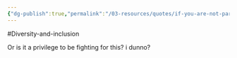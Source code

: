 ```yaml
---
{"dg-publish":true,"permalink":"/03-resources/quotes/if-you-are-not-part-of-the-solution-you-are-part-of-the-problem/","noteIcon":"","created":"2024-12-22T19:08:21.269+01:00","updated":"2024-12-29T13:58:44.785+01:00"}
---
```


#Diversity-and-inclusion 

Or is it a privilege to be fighting for this? i dunno?